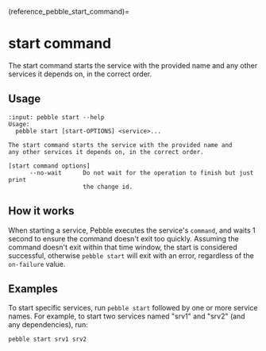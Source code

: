 (reference_pebble_start_command)=
# start command

The start command starts the service with the provided name and any other services it depends on, in the correct order.

## Usage

<!-- START AUTOMATED OUTPUT -->
```{terminal}
:input: pebble start --help
Usage:
  pebble start [start-OPTIONS] <service>...

The start command starts the service with the provided name and
any other services it depends on, in the correct order.

[start command options]
      --no-wait      Do not wait for the operation to finish but just print
                     the change id.
```
<!-- END AUTOMATED OUTPUT -->

## How it works

When starting a service, Pebble executes the service's `command`, and waits 1 second to ensure the command doesn't exit too quickly. Assuming the command doesn't exit within that time window, the start is considered successful, otherwise `pebble start` will exit with an error, regardless of the `on-failure` value.

## Examples

To start specific services, run `pebble start` followed by one or more service names. For example, to start two services named "srv1" and "srv2" (and any dependencies), run:

```bash
pebble start srv1 srv2
```
